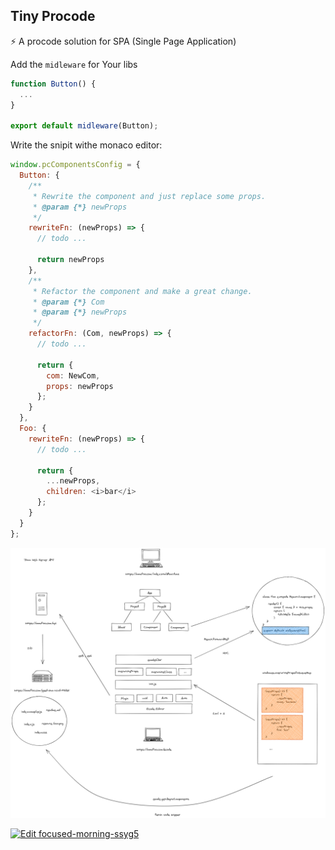 ## Tiny Procode

⚡ A procode solution for SPA (Single Page Application)

Add the `midleware` for Your libs

```ts
function Button() {
  ...
}

export default midleware(Button);
```

Write the snipit withe monaco editor:

```js
window.pcComponentsConfig = {
  Button: {
    /**
     * Rewrite the component and just replace some props.
     * @param {*} newProps
     */
    rewriteFn: (newProps) => {
      // todo ...
      
      return newProps
    },
    /**
     * Refactor the component and make a great change.
     * @param {*} Com 
     * @param {*} newProps 
     */
    refactorFn: (Com, newProps) => {
      // todo ...
      
      return {
        com: NewCom,
        props: newProps
      };
    }
  },
  Foo: {
    rewriteFn: (newProps) => {
      // todo ...
      
      return {
        ...newProps,
        children: <i>bar</i>
      };
    }
  }
};
```

![screenshot](./screenshot.png)

[![Edit focused-morning-ssyg5](https://codesandbox.io/static/img/play-codesandbox.svg)](https://codesandbox.io/s/focused-morning-ssyg5?fontsize=14&hidenavigation=1&theme=dark)
